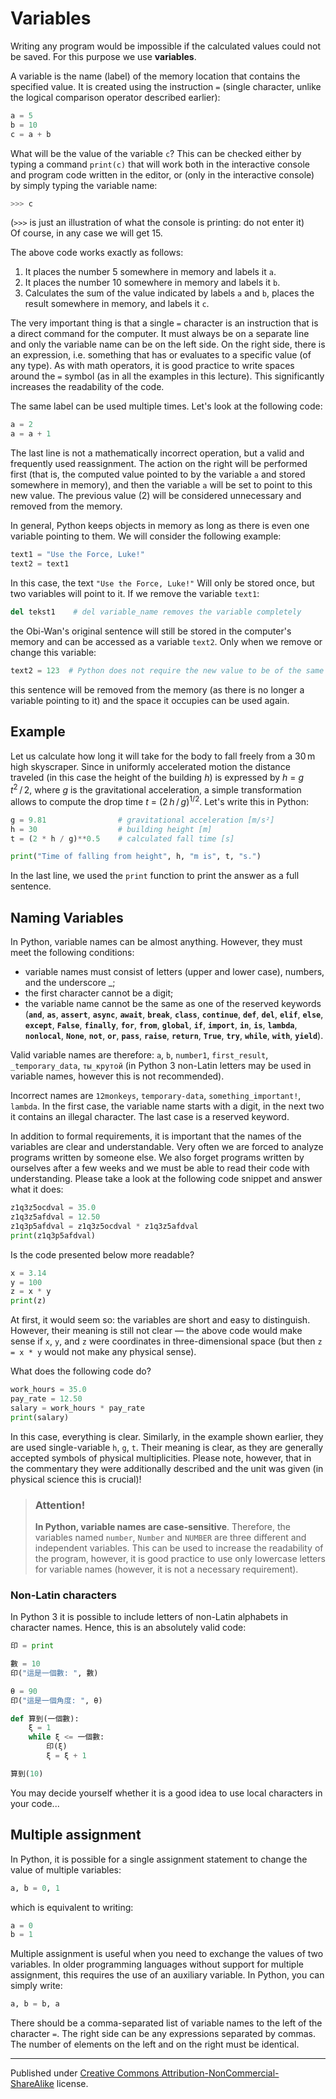 # Variables

Writing any program would be impossible if the calculated values could not be saved. For this purpose we use **variables**.

A variable is the name (label) of the memory location that contains the specified value. It is created using the instruction `=` (single character, unlike the logical comparison operator described earlier):

```python
a = 5
b = 10
c = a + b
```

What will be the value of the variable `c`? This can be checked either by typing a command `print(c)` that will work both in the interactive console and program code written in the editor, or (only in the interactive console) by simply typing the variable name:

```python
>>> c
```

(`>>>` is just an illustration of what the console is printing: do not enter it)  
Of course, in any case we will get 15.

The above code works exactly as follows:

1. It places the number 5 somewhere in memory and labels it `a`.
2. It places the number 10 somewhere in memory and labels it `b`.
3. Calculates the sum of the value indicated by labels `a` and `b`, places the result somewhere in memory, and labels it `c`.

The very important thing is that a single `=` character is an instruction that is a direct command for the computer. It must always be on a separate line and only the variable name can be on the left side. On the right side, there is an expression, i.e. something that has or evaluates to a specific value (of any type). As with math operators, it is good practice to write spaces around the `=` symbol (as in all the examples in this lecture). This significantly increases the readability of the code.

The same label can be used multiple times. Let's look at the following code:

```python
a = 2
a = a + 1
```

The last line is not a mathematically incorrect operation, but a valid and frequently used reassignment. The action on the right will be performed first (that is, the computed value pointed to by the variable `a` and stored somewhere in memory), and then the variable `a` will be set to point to this new value. The previous value (2) will be considered unnecessary and removed from the memory.

In general, Python keeps objects in memory as long as there is even one variable pointing to them. We will consider the following example:

```python
text1 = "Use the Force, Luke!"
text2 = text1
```

In this case, the text `"Use the Force, Luke!"` Will only be stored once, but two variables will point to it. If we remove the variable `text1`:

```python
del tekst1    # del variable_name removes the variable completely
```

the Obi-Wan's original sentence will still be stored in the computer's memory and can be accessed as a variable `text2`. Only when we remove or change this variable:

```python
text2 = 123  # Python does not require the new value to be of the same type
```

this sentence will be removed from the memory (as there is no longer a variable pointing to it) and the space it occupies can be used again.

## Example

Let us calculate how long it will take for the body to fall freely from a 30 m high skyscraper. Since in uniformly accelerated motion the distance traveled (in this case the height of the building _h_) is expressed by  _h_ = _g_ _t_<sup>2</sup> / 2, where _g_ is the gravitational acceleration, a simple transformation allows to compute the drop time _t_ = (2 _h_ / _g_)<sup>1/2</sup>. Let's write this in Python:

```python
g = 9.81                # gravitational acceleration [m/s²]
h = 30                  # building height [m]
t = (2 * h / g)**0.5    # calculated fall time [s]

print("Time of falling from height", h, "m is", t, "s.")
```

In the last line, we used the `print` function to print the answer as a full sentence.


## Naming Variables

In Python, variable names can be almost anything. However, they must meet the following conditions:

* variable names must consist of letters (upper and lower case), numbers, and the underscore _;
* the first character cannot be a digit;
* the variable name cannot be the same as one of the reserved keywords (**`and`**, **`as`**, **`assert`**, **`async`**, **`await`**, **`break`**, **`class`**, **`continue`**, **`def`**, **`del`**, **`elif`**, **`else`**, **`except`**, **`False`**, **`finally`**, **`for`**, **`from`**, **`global`**, **`if`**, **`import`**, **`in`**, **`is`**, **`lambda`**, **`nonlocal`**, **`None`**, **`not`**, **`or`**, **`pass`**, **`raise`**, **`return`**, **`True`**, **`try`**, **`while`**, **`with`**, **`yield`**).

Valid variable names are therefore: `a`, `b`, `number1`, `first_result`, `_temporary_data`, `ты_крутой` (in Python 3 non-Latin letters may be used in variable names, however this is not recommended).

Incorrect names are `12monkeys`, `temporary-data`, `something_important!`, `lambda`. In the first case, the variable name starts with a digit, in the next two it contains an illegal character. The last case is a reserved keyword.

In addition to formal requirements, it is important that the names of the variables are clear and understandable. Very often we are forced to analyze programs written by someone else. We also forget programs written by ourselves after a few weeks and we must be able to read their code with understanding. Please take a look at the following code snippet and answer what it does:

```python
z1q3z5ocdval = 35.0 
z1q3z5afdval = 12.50
z1q3p5afdval = z1q3z5ocdval * z1q3z5afdval
print(z1q3p5afdval)
```

Is the code presented below more readable?

```python
x = 3.14 
y = 100 
z = x * y 
print(z)
```

At first, it would seem so: the variables are short and easy to distinguish. However, their meaning is still not clear — the above code would make sense if `x`, `y`, and `z` were coordinates in three-dimensional space (but then `z = x * y` would not make any physical sense).

What does the following code do?

```python
work_hours = 35.0 
pay_rate = 12.50 
salary = work_hours * pay_rate
print(salary)
```

In this case, everything is clear. Similarly, in the example shown earlier, they are used single-variable `h`, `g`, `t`. Their meaning is clear, as they are generally accepted symbols of physical multiplicities. Please note, however, that in the commentary they were additionally described and the unit was given (in physical science this is crucial)!

> ### Attention!
>
> **In Python, variable names are case-sensitive**. Therefore, the variables named `number`, `Number` and `NUMBER` are three different and independent variables. This can be used to increase the readability of the program, however, it is good practice to use only lowercase letters for variable names (however, it is not a necessary requirement).

### Non-Latin characters

In Python 3 it is possible to include letters of non-Latin alphabets in character names. Hence, this is an absolutely valid code:

```python
印 = print

數 = 10
印("這是一個數: ", 數)

θ = 90
印("這是一個角度: ", θ)

def 算到(一個數):
    ξ = 1
    while ξ <= 一個數:
        印(ξ)
        ξ = ξ + 1

算到(10)
```

You may decide yourself whether it is a good idea to use local characters in your code...

## Multiple assignment

In Python, it is possible for a single assignment statement to change the value of multiple variables:

```python
a, b = 0, 1
```

which is equivalent to writing:

```python
a = 0 
b = 1
```

Multiple assignment is useful when you need to exchange the values of two variables. In older programming languages without support for multiple assignment, this requires the use of an auxiliary variable. In Python, you can simply write:

```python
a, b = b, a
```

There should be a comma-separated list of variable names to the left of the character `=`. The right side can be any expressions separated by commas. The number of elements on the left and on the right must be identical.


<hr/>

Published under [Creative Commons Attribution-NonCommercial-ShareAlike](https://creativecommons.org/licenses/by-nc-sa/4.0/) license.
